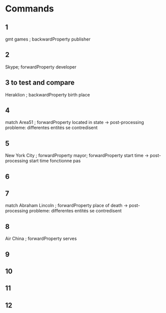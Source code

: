 # Commands

## 1
gmt games ; backwardProperty publisher

## 2
Skype; forwardProperty developer

## 3 to test and compare
Heraklion ; backwardProperty birth place

## 4
match Area51 ; forwardProperty located in state -> post-processing
probleme: differentes entités se contredisent

## 5
New York City ; forwardProperty mayor; forwardProperty start time -> post-processing
start time fonctionne pas

## 6

## 7
match Abraham Lincoln ; forwardProperty place of death -> post-processing
probleme: differentes entités se contredisent
## 8
Air China ; forwardProperty serves

## 9

## 10

## 11

## 12